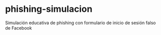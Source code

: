 # phishing-simulacion
Simulación educativa de phishing con formulario de inicio de sesión falso de Facebook
